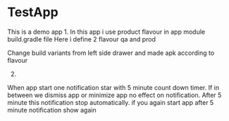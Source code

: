 # TestApp
This is  a demo app
1.
In this app i use product flavour in app module build.gradle file
Here i define 2 flavour
qa and prod

Change build variants from left side drawer and made apk according to flavour

2.
When app start one notification star with 5 minute count down timer.
If in between we dismiss app or minimize app no effect on notification.
After 5 minute this notification stop automatically.
if you again start app after 5 minute notification show again

